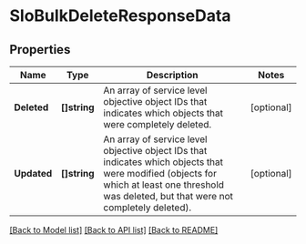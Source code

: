 # SloBulkDeleteResponseData

## Properties

Name | Type | Description | Notes
------------ | ------------- | ------------- | -------------
**Deleted** | **[]string** | An array of service level objective object IDs that indicates which objects that were completely deleted. | [optional] 
**Updated** | **[]string** | An array of service level objective object IDs that indicates which objects that were modified (objects for which at least one threshold was deleted, but that were not completely deleted). | [optional] 

[[Back to Model list]](../README.md#documentation-for-models) [[Back to API list]](../README.md#documentation-for-api-endpoints) [[Back to README]](../README.md)


